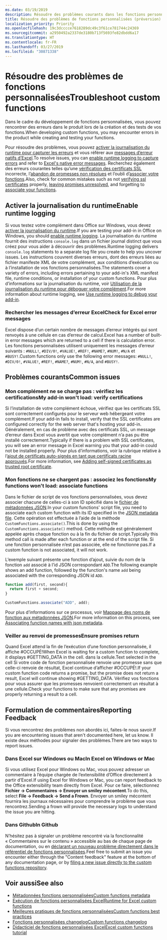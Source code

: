 ```yaml
---
ms.date: 03/19/2019
description: Résoudre des problèmes courants dans les fonctions personnalisées d’Excel.
title: Résoudre des problèmes de fonctions personnalisées (préversion)
localization_priority: Priority
ms.openlocfilehash: 19c3dcccce7618289dc49c3f61ce781744c24369
ms.sourcegitcommit: a2950492a2337de3180b713f5693fe82dbdd6a17
ms.translationtype: HT
ms.contentlocale: fr-FR
ms.lasthandoff: 03/27/2019
ms.locfileid: "30871338"
---
```

# <a name="troubleshoot-custom-functions"></a><span data-ttu-id="3f2dc-103">Résoudre des problèmes de fonctions personnalisées</span><span class="sxs-lookup"><span data-stu-id="3f2dc-103">Troubleshoot custom functions</span></span>

<span data-ttu-id="3f2dc-104">Dans le cadre du développement de fonctions personnalisées, vous pouvez rencontrer des erreurs dans le produit lors de la création et des tests de vos fonctions.</span><span class="sxs-lookup"><span data-stu-id="3f2dc-104">When developing custom functions, you may encounter errors in the product while creating and testing your functions.</span></span>

<span data-ttu-id="3f2dc-105">Pour résoudre des problèmes, vous pouvez [activer la journalisation du runtime pour capturer les erreurs](#enable-runtime-logging) et vous référer aux [messages d’erreur natifs d’Excel](#check-for-excel-error-messages).</span><span class="sxs-lookup"><span data-stu-id="3f2dc-105">To resolve issues, you can [enable runtime logging to capture errors](#enable-runtime-logging) and refer to [Excel's native error messages](#check-for-excel-error-messages).</span></span> <span data-ttu-id="3f2dc-106">Recherchez également des erreurs courantes telles qu’une [vérification des certificats SSL](#verify-ssl-certificates) incorrecte, l’[abandon de promesses non résolues](#ensure-promises-return) et l’oubli d’[associer votre fonctions](#associate-your-functions).</span><span class="sxs-lookup"><span data-stu-id="3f2dc-106">Also, check for common mistakes such as not [verifying ssl certificates](#verify-ssl-certificates) properly, [leaving promises unresolved](#ensure-promises-return), and forgetting to [associate your functions](#associate-your-functions).</span></span>

## <a name="enable-runtime-logging"></a><span data-ttu-id="3f2dc-107">Activer la journalisation du runtime</span><span class="sxs-lookup"><span data-stu-id="3f2dc-107">Enable runtime logging</span></span>

<span data-ttu-id="3f2dc-108">Si vous testez votre complément dans Office sur Windows, vous devez [activer la journalisation du runtime](/office/dev/add-ins/testing/troubleshoot-manifest#use-runtime-logging-to-debug-your-add-in).</span><span class="sxs-lookup"><span data-stu-id="3f2dc-108">If you are testing your add-in in Office on Windows, you should [enable runtime logging](/office/dev/add-ins/testing/troubleshoot-manifest#use-runtime-logging-to-debug-your-add-in).</span></span> <span data-ttu-id="3f2dc-109">La journalisation du runtime fournit des instructions `console.log` dans un fichier journal distinct que vous créez pour vous aider à découvrir des problèmes.</span><span class="sxs-lookup"><span data-stu-id="3f2dc-109">Runtime logging delivers `console.log` statements to a separate log file you create to help you uncover issues.</span></span> <span data-ttu-id="3f2dc-110">Les instructions couvrent diverses erreurs, dont des erreurs liées au fichier manifeste XML de votre complément, aux conditions d’exécution ou à l’installation de vos fonctions personnalisées.</span><span class="sxs-lookup"><span data-stu-id="3f2dc-110">The statements cover a variety of errors, including errors pertaining to your add-in's XML manifest file, runtime conditions, or installation of your custom functions.</span></span>  <span data-ttu-id="3f2dc-111">Pour plus d’informations sur la journalisation du runtime, voir [Utilisation de la journalisation du runtime pour déboguer votre complément](/office/dev/add-ins/testing/troubleshoot-manifest#use-runtime-logging-to-debug-your-add-in).</span><span class="sxs-lookup"><span data-stu-id="3f2dc-111">For more information about runtime logging, see [Use runtime logging to debug your add-in](/office/dev/add-ins/testing/troubleshoot-manifest#use-runtime-logging-to-debug-your-add-in).</span></span>  

### <a name="check-for-excel-error-messages"></a><span data-ttu-id="3f2dc-112">Rechercher les messages d’erreur Excel</span><span class="sxs-lookup"><span data-stu-id="3f2dc-112">Check for Excel error messages</span></span>

<span data-ttu-id="3f2dc-113">Excel dispose d’un certain nombre de messages d’erreur intégrés qui sont renvoyés à une cellule en cas d’erreur de calcul.</span><span class="sxs-lookup"><span data-stu-id="3f2dc-113">Excel has a number of built-in error messages which are returned to a cell if there is calculation error.</span></span> <span data-ttu-id="3f2dc-114">Les fonctions personnalisées utilisent uniquement les messages d’erreur suivants : `#NULL!`, `#DIV/0!`, `#VALUE!`, `#REF!`, `#NAME?`, `#NUM!`, `#N/A` et `#BUSY!`.</span><span class="sxs-lookup"><span data-stu-id="3f2dc-114">Custom functions only use the following error messages: `#NULL!`, `#DIV/0!`, `#VALUE!`, `#REF!`, `#NAME?`, `#NUM!`, `#N/A`, and `#BUSY!`.</span></span>

## <a name="common-issues"></a><span data-ttu-id="3f2dc-115">Problèmes courants</span><span class="sxs-lookup"><span data-stu-id="3f2dc-115">Common issues</span></span>

### <a name="my-add-in-wont-load-verify-certifications"></a><span data-ttu-id="3f2dc-116">Mon complément ne se charge pas : vérifiez les certifications</span><span class="sxs-lookup"><span data-stu-id="3f2dc-116">My add-in won't load: verify certifications</span></span>

<span data-ttu-id="3f2dc-117">Si l’installation de votre complément échoue, vérifiez que les certificats SSL sont correctement configurés pour le serveur web hébergeant votre complément.</span><span class="sxs-lookup"><span data-stu-id="3f2dc-117">If your add-in fails to install, verify that the SSL certificates are configured correctly for the web server that's hosting your add-in.</span></span> <span data-ttu-id="3f2dc-118">Généralement, en cas de problème avec des certificats SSL, un message d’erreur dans Excel vous avertit que votre complément n’a pas pu être installé correctement.</span><span class="sxs-lookup"><span data-stu-id="3f2dc-118">Typically if there is a problem with SSL certificates, you will see an error message in Excel warning you that your add-in could not be installed properly.</span></span> <span data-ttu-id="3f2dc-119">Pour plus d’informations, voir la rubrique relative à l’[ajout de certificats auto-signés en tant que certificats racine approuvés](https://github.com/OfficeDev/generator-office/blob/master/src/docs/ssl.md).</span><span class="sxs-lookup"><span data-stu-id="3f2dc-119">For more information, see [Adding self-signed certificates as trusted root certificate](https://github.com/OfficeDev/generator-office/blob/master/src/docs/ssl.md).</span></span>

### <a name="my-functions-wont-load-associate-functions"></a><span data-ttu-id="3f2dc-120">Mon fonctions ne se chargent pas : associez les fonctions</span><span class="sxs-lookup"><span data-stu-id="3f2dc-120">My functions won't load: associate functions</span></span>

<span data-ttu-id="3f2dc-121">Dans le fichier de script de vos fonctions personnalisées, vous devez associer chacune de celles-ci à son ID spécifié dans le [fichier de métadonnées JSON](custom-functions-json.md).</span><span class="sxs-lookup"><span data-stu-id="3f2dc-121">In your custom functions' script file, you need to associate each custom function with its ID specified in the [JSON metadata file](custom-functions-json.md).</span></span> <span data-ttu-id="3f2dc-122">Cette opération est effectuée à l’aide de la méthode `CustomFunctions.associate()`.</span><span class="sxs-lookup"><span data-stu-id="3f2dc-122">This is done by using the `CustomFunctions.associate()` method.</span></span> <span data-ttu-id="3f2dc-123">Cette méthode est généralement appelée après chaque fonction ou à la fin du fichier de script.</span><span class="sxs-lookup"><span data-stu-id="3f2dc-123">Typically this method call is made after each function or at the end of the script file.</span></span> <span data-ttu-id="3f2dc-124">Si une fonction personnalisée n’est pas associée, elle ne fonctionne pas.</span><span class="sxs-lookup"><span data-stu-id="3f2dc-124">If a custom function is not associated, it will not work.</span></span>

<span data-ttu-id="3f2dc-125">L’exemple suivant présente une fonction d’ajout, suivie du nom de la fonction `add` associé à l’id JSON correspondant `ADD`.</span><span class="sxs-lookup"><span data-stu-id="3f2dc-125">The following example shows an add function, followed by the function's name `add` being associated with the corresponding JSON id `ADD`.</span></span>

```js
function add(first, second){
  return first + second;
}

CustomFunctions.associate("ADD", add);
```

<span data-ttu-id="3f2dc-126">Pour plus d’informations sur ce processus, voir [Mappage des noms de fonction aux métadonnées JSON](/office/dev/add-ins/excel/custom-functions-best-practices#associating-function-names-with-json-metadata).</span><span class="sxs-lookup"><span data-stu-id="3f2dc-126">For more information on this process, see [Associating function names with json metadata](/office/dev/add-ins/excel/custom-functions-best-practices#associating-function-names-with-json-metadata).</span></span>

### <a name="ensure-promises-return"></a><span data-ttu-id="3f2dc-127">Veiller au renvoi de promesses</span><span class="sxs-lookup"><span data-stu-id="3f2dc-127">Ensure promises return</span></span>

<span data-ttu-id="3f2dc-128">Quand Excel attend la fin de l’exécution d’une fonction personnalisée, il affiche #OCCUPÉ!</span><span class="sxs-lookup"><span data-stu-id="3f2dc-128">When Excel is waiting for a custom function to complete, it displays #GETTING_DATA in the cell.</span></span> <span data-ttu-id="3f2dc-129">dans la cellule.</span><span class="sxs-lookup"><span data-stu-id="3f2dc-129">Text selected in the cell</span></span> <span data-ttu-id="3f2dc-130">Si votre code de fonction personnalisée renvoie une promesse sans que celle-ci renvoie de résultat, Excel continue d’afficher #OCCUPÉ!.</span><span class="sxs-lookup"><span data-stu-id="3f2dc-130">If your custom function code returns a promise, but the promise does not return a result, Excel will continue showing #GETTING_DATA.</span></span> <span data-ttu-id="3f2dc-131">Vérifiez vos fonctions pour vous assurer que les promesses renvoient correctement un résultat à une cellule.</span><span class="sxs-lookup"><span data-stu-id="3f2dc-131">Check your functions to make sure that any promises are properly returning a result to a cell.</span></span>

## <a name="reporting-feedback"></a><span data-ttu-id="3f2dc-132">Formulation de commentaires</span><span class="sxs-lookup"><span data-stu-id="3f2dc-132">Reporting Feedback</span></span>

<span data-ttu-id="3f2dc-133">Si vous rencontrez des problèmes non abordés ici, faites-le nous savoir.</span><span class="sxs-lookup"><span data-stu-id="3f2dc-133">If you are encountering issues that aren't documented here, let us know.</span></span> <span data-ttu-id="3f2dc-134">Il existe deux méthodes pour signaler des problèmes.</span><span class="sxs-lookup"><span data-stu-id="3f2dc-134">There are two ways to report issues.</span></span>

### <a name="in-excel-on-windows-or-mac"></a><span data-ttu-id="3f2dc-135">Dans Excel sur Windows ou Mac</span><span class="sxs-lookup"><span data-stu-id="3f2dc-135">In Excel on Windows or Mac</span></span>

<span data-ttu-id="3f2dc-136">Si vous utilisez Excel pour Windows ou Mac, vous pouvez adresser un commentaire à l’équipe chargée de l’extensibilité d’Office directement à partir d’Excel.</span><span class="sxs-lookup"><span data-stu-id="3f2dc-136">If using Excel for Windows or Mac, you can report feedback to the Office extensibility team directly from Excel.</span></span> <span data-ttu-id="3f2dc-137">Pour ce faire, sélectionnez **Fichier -> Commentaires -> Envoyer un smiley mécontent**.</span><span class="sxs-lookup"><span data-stu-id="3f2dc-137">To do this, select **File -> Feedback -> Send a Frown**.</span></span> <span data-ttu-id="3f2dc-138">Envoyer un smiley mécontent fournira les journaux nécessaires pour comprendre le problème que vous rencontrez.</span><span class="sxs-lookup"><span data-stu-id="3f2dc-138">Sending a frown will provide the necessary logs to understand the issue you are hitting.</span></span>

### <a name="in-github"></a><span data-ttu-id="3f2dc-139">Dans Github</span><span class="sxs-lookup"><span data-stu-id="3f2dc-139">In Github</span></span>

<span data-ttu-id="3f2dc-140">N’hésitez pas à signaler un problème rencontré via la fonctionnalité « Commentaires sur le contenu » accessible au bas de chaque page de documentation, ou en [déclarant un nouveau problème directement dans le référentiel de fonctions personnalisées](https://github.com/OfficeDev/Excel-Custom-Functions/issues).</span><span class="sxs-lookup"><span data-stu-id="3f2dc-140">Feel free to submit an issue you encounter either through the "Content feedback" feature at the bottom of any documentation page, or by [filing a new issue directly to the custom functions repository](https://github.com/OfficeDev/Excel-Custom-Functions/issues).</span></span>

## <a name="see-also"></a><span data-ttu-id="3f2dc-141">Voir aussi</span><span class="sxs-lookup"><span data-stu-id="3f2dc-141">See also</span></span>

* [<span data-ttu-id="3f2dc-142">Métadonnées fonctions personnalisées</span><span class="sxs-lookup"><span data-stu-id="3f2dc-142">Custom functions metadata</span></span>](custom-functions-json.md)
* [<span data-ttu-id="3f2dc-143">Exécution de fonctions personnalisées Excel</span><span class="sxs-lookup"><span data-stu-id="3f2dc-143">Runtime for Excel custom functions</span></span>](custom-functions-runtime.md)
* [<span data-ttu-id="3f2dc-144">Meilleures pratiques de fonctions personnalisées</span><span class="sxs-lookup"><span data-stu-id="3f2dc-144">Custom functions best practices</span></span>](custom-functions-best-practices.md)
* [<span data-ttu-id="3f2dc-145">Fonctions personnalisées changelog</span><span class="sxs-lookup"><span data-stu-id="3f2dc-145">Custom functions changelog</span></span>](custom-functions-changelog.md)
* [<span data-ttu-id="3f2dc-146">Didacticiel de fonctions personnalisées Excel</span><span class="sxs-lookup"><span data-stu-id="3f2dc-146">Excel custom functions tutorial</span></span>](../tutorials/excel-tutorial-create-custom-functions.md)
